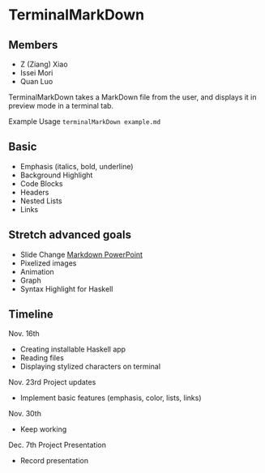 # TerminalMarkDown

## Members
- Z (Ziang) Xiao
- Issei Mori
- Quan Luo

TerminalMarkDown takes a MarkDown file from the user, and displays it in preview mode in a terminal tab.

Example Usage
```terminalMarkDown example.md```

## Basic
- Emphasis (italics, bold, underline)
- Background Highlight
- Code Blocks
- Headers
- Nested Lists
- Links

## Stretch advanced goals
- Slide Change [Markdown PowerPoint](https://sli.dev/guide/syntax.html)
- Pixelized images
- Animation
- Graph
- Syntax Highlight for Haskell

## Timeline
Nov. 16th
- Creating installable Haskell app
- Reading files
- Displaying stylized characters on terminal

Nov. 23rd Project updates
- Implement basic features (emphasis, color, lists, links)

Nov. 30th
- Keep working

Dec. 7th Project Presentation
- Record presentation

